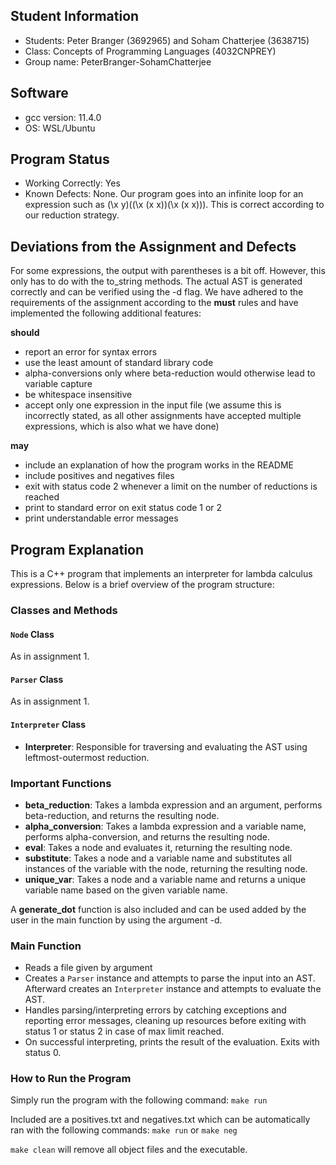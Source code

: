 ## Student Information
- Students: Peter Branger (3692965) and Soham Chatterjee (3638715)
- Class: Concepts of Programming Languages (4032CNPREY)
- Group name: PeterBranger-SohamChatterjee

## Software 
- gcc version: 11.4.0
- OS: WSL/Ubuntu

## Program Status
- Working Correctly: Yes
- Known Defects: None. Our program goes into an infinite loop for an expression such as (\x y)((\x (x x))(\x (x x))). This is correct according
to our reduction strategy.

## Deviations from the Assignment and Defects
For some expressions, the output with parentheses is a bit off. However, this only has to do with the to_string methods.
The actual AST is generated correctly and can be verified using the -d flag.
We have adhered to the requirements of the assignment according to the **must** rules and have implemented the following additional features:

**should**
- report an error for syntax errors
- use the least amount of standard library code
- alpha-conversions only where beta-reduction would otherwise lead to variable capture
- be whitespace insensitive
- accept only one expression in the input file (we assume this is incorrectly stated, as all other assignments have accepted multiple expressions, which is also what we have done)

**may**
- include an explanation of how the program works in the README
- include positives and negatives files
- exit with status code 2 whenever a limit on the number of reductions is reached
- print to standard error on exit status code 1 or 2
- print understandable error messages

## Program Explanation
This is a C++ program that implements an interpreter for lambda calculus expressions. Below is a brief overview of the program structure:

### Classes and Methods

#### `Node` Class
As in assignment 1.

#### `Parser` Class
As in assignment 1.

#### `Interpreter` Class
- **Interpreter**: Responsible for traversing and evaluating the AST using leftmost-outermost reduction.

### Important Functions
- **beta_reduction**: Takes a lambda expression and an argument, performs beta-reduction, and returns the resulting node.
- **alpha_conversion**: Takes a lambda expression and a variable name, performs alpha-conversion, and returns the resulting node.
- **eval**: Takes a node and evaluates it, returning the resulting node.
- **substitute**: Takes a node and a variable name and substitutes all instances of the variable with the node, returning the resulting node.
- **unique_var**: Takes a node and a variable name and returns a unique variable name based on the given variable name.

A **generate_dot** function is also included and can be used added by the user in the main function by using the argument -d.

### Main Function
- Reads a file given by argument
- Creates a `Parser` instance and attempts to parse the input into an AST. Afterward creates an `Interpreter` instance and attempts to evaluate the AST.
- Handles parsing/interpreting errors by catching exceptions and reporting error messages, cleaning up resources before exiting with status 1 or status 2 in case of max limit reached.
- On successful interpreting, prints the result of the evaluation. Exits with status 0.

### How to Run the Program
Simply run the program with the following command:
```make run```

Included are a positives.txt and negatives.txt which can be automatically ran with the following commands:
```make run``` or ```make neg```

```make clean``` will remove all object files and the executable.

